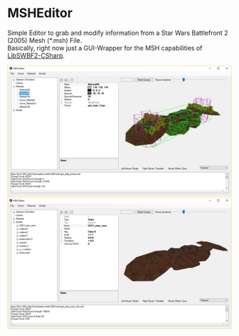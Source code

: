 # MSHEditor
Simple Editor to grab and modify information from a Star Wars Battlefront 2 (2005) Mesh (*.msh) File.<br />
Basically, right now just a GUI-Wrapper for the MSH capabilities of [LibSWBF2-CSharp](https://github.com/Ben1138/LibSWBF2-CSharp).

![](Screenshots/MSHEditor1.jpg)
![](Screenshots/MSHEditor3.jpg)
